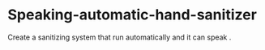 # Speaking-automatic-hand-sanitizer
Create a sanitizing system that run automatically and it can speak . 

